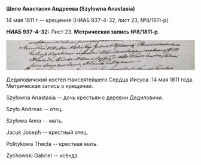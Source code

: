 **Шило Анастасия Андреева (Szyłowna Anastasia)**

14 мая 1811 г -- крещение (НИАБ 937-4-32, лист 23, №8/1811-р).

**НИАБ 937-4-32:** Лист 23. **Метрическая запись №8/1811-р.**

![](./media/29d194bf291a22b2f4525188c4ab788d5a48b10c.png)

Дедиловичский костел Наисвятейшего Сердца Иисуса. 14 мая 1811 года.
Метрическая запись о крещении.

Szyłowna Anastasia -- дочь крестьян с деревни Дедиловичи.

Szyło Andreas -- отец.

Szyłowa Anna -- мать.

Jacuk Joseph -- крестный отец.

Politykowa Thecla -- крестная мать.

Zychowski Gabriel -- ксёндз.
